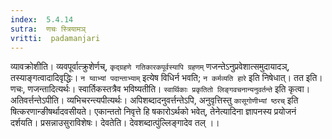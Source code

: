 ```yaml
---
index:  5.4.14
sutra:  णचः स्त्रियामञ्
vritti:  padamanjari
---
```


व्यावक्रोशीति। व्यवपूर्वात्क्रुशेर्णच्, `कृद्ग्रहणे गतिकारकपूर्वस्यापि ग्रहणम्` णजन्तेऽनुप्रवेशात्समुदायादञ्, तस्याङ्गत्वादादिवृद्धिः। `न य्वाभ्यां पदान्ताभ्याम्` इत्येष विधिर्न भवति; `न कर्मव्यति हारे` इति निषेधात्।
तत इति। णचः, णजन्तादित्यर्थः। स्वार्तिकस्तत्रैव भविष्यतीति। `स्वार्थिकाः प्रकृतितो लिङ्गवचनान्यनुवर्तन्ते` इति कृत्वा। अतिवर्त्तन्तेऽपीति। व्यभिचरन्त्यपीत्यर्थः। अपिशब्दादनुवर्त्तन्तेऽपि, अनुवृत्तिस्तु `कासूगोणीभ्यां ष्ठरच्` इति षित्करणान्ङीषर्थादवसीयते। एकान्ततो निवृत्ते हि षकारोऽर्थको भवेत्, तेनेत्यादिना ज्ञापनस्य प्रयोजनं दर्शयति। प्रसन्नाउसुराविशेषः। देवतेति। देवशब्दात्पुंल्लिङ्गादेव तल् ।।

